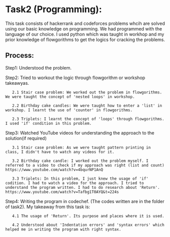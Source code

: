 # Task2 (Programming):
This task consists of hackerrank and codeforces problems whcih are solved using our basic knowledge on programming. We had programmed with the language of our choice. I used python which was taught in workhop and my prior knowledge of flowgorithms to get the logics for cracking the problems.

## Process: 
Step1: Understood the problem. 

Step2: Tried to workout the logic through flowgorithm or workshop takeawyas. 
      
       2.1 Stair case problem: We worked out the problem in flowgorithms. We were taught the concept of 'nested loops' in workshop.
       
       2.2 Birthday cake candles: We were taught how to enter a 'list' in workshop. I learnt the use of 'counter' in flowgorithms.
      
       2.3 Triplets: I learnt the concept of 'loops' through flowgorithms. I used 'if' condition in this problem. 

Step3: Watched YouTube videos for understanding the approach to the solution(if required)
 
       3.1 Stair case problem: As we were taught pattern printing in class, I didn't have to watch any videos for it.
       
       3.2 Birthday cake candle: I worked out the problem myself. I referred to a video to check if my approach was right (list and count) https://www.youtube.com/watch?v=4bqurNP1AnQ
       
       3.3 Triplets: In this problem, I just knew the usage of 'if' codition. I had to watch a video for the approach. I tried to           understand the program written. I had to do research about 'Return'. https://www.youtube.com/watch?v=Tafbg1T0AYQ&t=224s
       
Step4: Writing the program in codechef. (The codes written are in the folder of task2). My takeaway from this task is:

       4.1 The usage of 'Return'. Its purpose and places where it is used. 
       
       4.2 Understood about 'Indentation errors' and 'syntax errors' which helped me in writing the program with right syntax.
       
